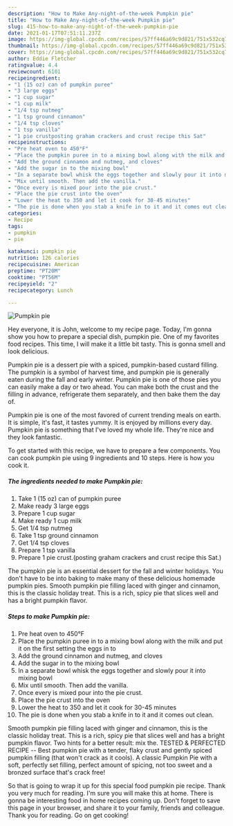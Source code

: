 ```yaml
---
description: "How to Make Any-night-of-the-week Pumpkin pie"
title: "How to Make Any-night-of-the-week Pumpkin pie"
slug: 415-how-to-make-any-night-of-the-week-pumpkin-pie
date: 2021-01-17T07:51:11.237Z
image: https://img-global.cpcdn.com/recipes/57ff446a69c9d821/751x532cq70/pumpkin-pie-recipe-main-photo.jpg
thumbnail: https://img-global.cpcdn.com/recipes/57ff446a69c9d821/751x532cq70/pumpkin-pie-recipe-main-photo.jpg
cover: https://img-global.cpcdn.com/recipes/57ff446a69c9d821/751x532cq70/pumpkin-pie-recipe-main-photo.jpg
author: Eddie Fletcher
ratingvalue: 4.4
reviewcount: 6101
recipeingredient:
- "1 (15 oz) can of pumpkin puree"
- "3 large eggs"
- "1 cup sugar"
- "1 cup milk"
- "1/4 tsp nutmeg"
- "1 tsp ground cinnamon"
- "1/4 tsp cloves"
- "1 tsp vanilla"
- "1 pie crustposting graham crackers and crust recipe this Sat"
recipeinstructions:
- "Pre heat oven to 450°F"
- "Place the pumpkin puree in to a mixing bowl along with the milk and put it on the first setting the eggs in to"
- "Add the ground cinnamon and nutmeg, and cloves"
- "Add the sugar in to the mixing bowl"
- "In a separate bowl whisk the eggs together and slowly pour it into mixing bowl"
- "Mix until smooth. Then add the vanilla."
- "Once every is mixed pour into the pie crust."
- "Place the pie crust into the oven"
- "Lower the heat to 350 and let it cook for 30-45 minutes"
- "The pie is done when you stab a knife in to it and it comes out clean."
categories:
- Recipe
tags:
- pumpkin
- pie

katakunci: pumpkin pie 
nutrition: 126 calories
recipecuisine: American
preptime: "PT20M"
cooktime: "PT56M"
recipeyield: "2"
recipecategory: Lunch

---
```



![Pumpkin pie](https://img-global.cpcdn.com/recipes/57ff446a69c9d821/751x532cq70/pumpkin-pie-recipe-main-photo.jpg)

Hey everyone, it is John, welcome to my recipe page. Today, I'm gonna show you how to prepare a special dish, pumpkin pie. One of my favorites food recipes. This time, I will make it a little bit tasty. This is gonna smell and look delicious.

Pumpkin pie is a dessert pie with a spiced, pumpkin-based custard filling. The pumpkin is a symbol of harvest time, and pumpkin pie is generally eaten during the fall and early winter. Pumpkin pie is one of those pies you can easily make a day or two ahead. You can make both the crust and the filling in advance, refrigerate them separately, and then bake them the day of.

Pumpkin pie is one of the most favored of current trending meals on earth. It is simple, it's fast, it tastes yummy. It is enjoyed by millions every day. Pumpkin pie is something that I've loved my whole life. They're nice and they look fantastic.


To get started with this recipe, we have to prepare a few components. You can cook pumpkin pie using 9 ingredients and 10 steps. Here is how you cook it.

<!--inarticleads1-->

##### The ingredients needed to make Pumpkin pie:

1. Take 1 (15 oz) can of pumpkin puree
1. Make ready 3 large eggs
1. Prepare 1 cup sugar
1. Make ready 1 cup milk
1. Get 1/4 tsp nutmeg
1. Take 1 tsp ground cinnamon
1. Get 1/4 tsp cloves
1. Prepare 1 tsp vanilla
1. Prepare 1 pie crust.(posting graham crackers and crust recipe this Sat.)


The pumpkin pie is an essential dessert for the fall and winter holidays. You don&#39;t have to be into baking to make many of these delicious homemade pumpkin pies. Smooth pumpkin pie filling laced with ginger and cinnamon, this is the classic holiday treat. This is a rich, spicy pie that slices well and has a bright pumpkin flavor. 

<!--inarticleads2-->

##### Steps to make Pumpkin pie:

1. Pre heat oven to 450°F
1. Place the pumpkin puree in to a mixing bowl along with the milk and put it on the first setting the eggs in to
1. Add the ground cinnamon and nutmeg, and cloves
1. Add the sugar in to the mixing bowl
1. In a separate bowl whisk the eggs together and slowly pour it into mixing bowl
1. Mix until smooth. Then add the vanilla.
1. Once every is mixed pour into the pie crust.
1. Place the pie crust into the oven
1. Lower the heat to 350 and let it cook for 30-45 minutes
1. The pie is done when you stab a knife in to it and it comes out clean.


Smooth pumpkin pie filling laced with ginger and cinnamon, this is the classic holiday treat. This is a rich, spicy pie that slices well and has a bright pumpkin flavor. Two hints for a better result: mix the. TESTED &amp; PERFECTED RECIPE -- Best pumpkin pie with a tender, flaky crust and gently spiced pumpkin filling (that won&#39;t crack as it cools). A classic Pumpkin Pie with a soft, perfectly set filling, perfect amount of spicing, not too sweet and a bronzed surface that&#39;s crack free! 

So that is going to wrap it up for this special food pumpkin pie recipe. Thank you very much for reading. I'm sure you will make this at home. There is gonna be interesting food in home recipes coming up. Don't forget to save this page in your browser, and share it to your family, friends and colleague. Thank you for reading. Go on get cooking!
